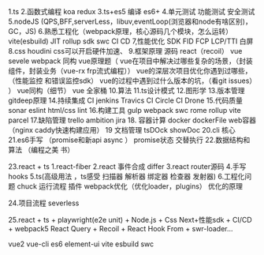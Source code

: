 1.ts
2.函数式编程 koa redux
3.ts+es5 编译 es6+
4.单元测试 功能测试 安全测试
5.nodeJS (QPS,BFF,serverLess，libuv,eventLoop(浏览器和node有啥区别)，GC，JS)
6.熟悉工程化（webpack原理，核心源码几个模块，怎么运转） vite(esbuild) JIT rollup sdk swc CI CD
7,性能优化 SDK FID FCP LCP/TTI 白屏
8.css houdini css可以开启硬件加速、
9.框架原理 源码 react（recoil） vue sevele webpack 同构
  vue原理题（
    vue在项目中解决过哪些复杂的场景，（封装组件，封装业务（vue-rx frp流式编程））
    vue的深层次项目优化你遇到过哪些，（性能监控 和错误监控sdk）
    vue的过程中遇到过什么版本的坑，（看git issues）
  ）
  vue同构（细节）
  vue 全家桶
10.算法
11.ts设计模式
12.图形学
13.版本管理  gitdeep原理
14.持续集成 CI jenkins   Travics CI   Circle CI   Drone
15.代码质量 sonar eslint html/css lint
16.构建工具 gulp webpack swc rome rollup vite parcel
17.缺陷管理 trello ambition jira
18. 容器计算 docker dockerFile web容器（nginx caddy快速构建应用）
19 文档管理 tsDOck showDoc
20.cli 核心 
21.es6手写 （promise和新api async ）
  promise状态 交替执行
22.数据结构和算法 （编程之美 书）


23.react + ts
 1.react-fiber
 2.react 事件合成 differ 
 3.react router源码
 4.手写hooks
 5.ts(高级用法 ，ts感受 扫描器 解析器 绑定器 检查器 发射器)
 6.工程化问题 chuck 运行流程 插件 webpack优化（优化loader，plugins） 优化的原理

24.项目流程 severless

25.react + ts + playwright(e2e unit) + Node.js + Css Next+性能sdk + CI/CD + webpack5
  React Query + Recoil + React Hook From + swr-loader...

  vue2 vue-cli es6 element-ui  vite esbuild swc
